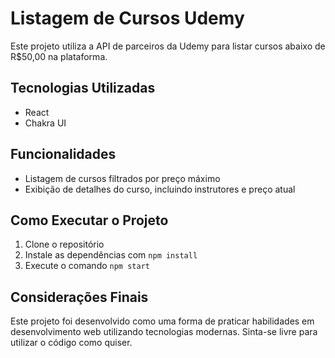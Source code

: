 # Listagem de Cursos Udemy

Este projeto utiliza a API de parceiros da Udemy para listar cursos abaixo de R$50,00 na plataforma.

## Tecnologias Utilizadas

- React
- Chakra UI

## Funcionalidades

- Listagem de cursos filtrados por preço máximo
- Exibição de detalhes do curso, incluindo instrutores e preço atual

## Como Executar o Projeto

1. Clone o repositório
2. Instale as dependências com `npm install`
3. Execute o comando `npm start`

## Considerações Finais

Este projeto foi desenvolvido como uma forma de praticar habilidades em desenvolvimento web utilizando tecnologias modernas. Sinta-se livre para utilizar o código como quiser.
